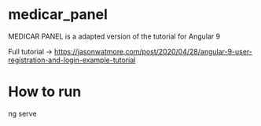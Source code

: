 # medicar_panel

MEDICAR PANEL is a adapted version of the tutorial for Angular 9

Full tutorial -> https://jasonwatmore.com/post/2020/04/28/angular-9-user-registration-and-login-example-tutorial

# How to run
ng serve
